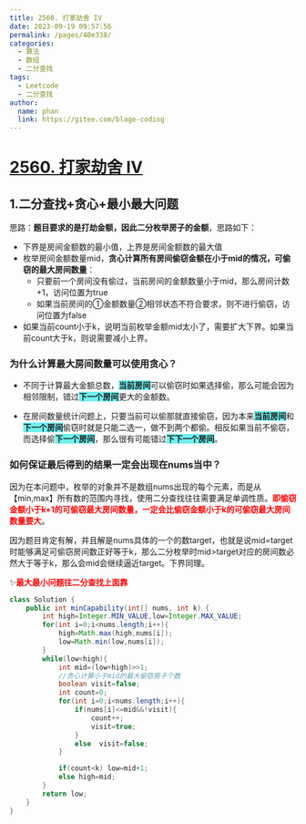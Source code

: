 ```yaml
---
title: 2560. 打家劫舍 IV
date: 2023-09-19 09:57:56
permalink: /pages/40e338/
categories:
  - 算法
  - 数组
  - 二分查找
tags:
  - Leetcode
  - 二分查找
author: 
  name: phan
  link: https://gitee.com/blage-coding
---
```

# [2560. 打家劫舍 IV](https://leetcode.cn/problems/house-robber-iv/)

## 1.二分查找+贪心+最小最大问题

思路：**题目要求的是打劫金额，因此二分枚举房子的金额**，思路如下：

- 下界是房间金额数的最小值，上界是房间金额数的最大值
- 枚举房间金额数量mid，**贪心计算所有房间偷窃金额在小于mid的情况，可偷窃的最大房间数量**：
  - 只要前一个房间没有偷过，当前房间的金额数量小于mid，那么房间计数+1，访问位置为true
  - 如果当前房间的①金额数量②相邻状态不符合要求，则不进行偷窃，访问位置为false
- 如果当前count小于k，说明当前枚举金额mid太小了，需要扩大下界。如果当前count大于k，则说需要减小上界。

### 为什么计算最大房间数量可以使用贪心？

- 不同于计算最大金额总数，<font style="background: rgb(110, 240, 240)" >**当前房间**</font>可以偷窃时如果选择偷，那么可能会因为相邻限制，错过<font style="background: rgb(110, 240, 240)" >**下一个房间**</font>更大的金额数。

- 在房间数量统计问题上，只要当前可以偷那就直接偷窃，因为本来<font style="background: rgb(110, 240, 240)" >**当前房间**</font>和<font style="background: rgb(110, 240, 240)" >**下一个房间**</font>偷窃时就是只能二选一，做不到两个都偷。相反如果当前不偷窃，而选择偷<font style="background: rgb(110, 240, 240)" >**下一个房间**</font>，那么很有可能错过<font style="background: rgb(110, 240, 240)" >**下下一个房间**</font>。

### 如何保证最后得到的结果一定会出现在nums当中？

因为在本问题中，枚举的对象并不是数组nums出现的每个元素，而是从【min,max】所有数的范围内寻找，使用二分查找往往需要满足单调性质。<font color="red">**即偷窃金额小于k+1的可偷窃最大房间数量，一定会比偷窃金额小于k的可偷窃最大房间数量要大**</font>。

因为题目肯定有解，并且解是nums具体的一个的数target，也就是说mid=target时能够满足可偷窃房间数正好等于k，那么二分枚举时mid>target对应的房间数必然大于等于k，那么会mid会继续逼近target。下界同理。

✨<font color="red">**最大最小问题往二分查找上面靠**</font>

```java
class Solution {
    public int minCapability(int[] nums, int k) {
        int high=Integer.MIN_VALUE,low=Integer.MAX_VALUE;
        for(int i=0;i<nums.length;i++){
            high=Math.max(high,nums[i]);
            low=Math.min(low,nums[i]);
        }
        while(low<high){
            int mid=(low+high)>>1;
            //贪心计算小于mid的最大偷窃房子个数
            boolean visit=false;
            int count=0;
            for(int i=0;i<nums.length;i++){
                if(nums[i]<=mid&&!visit){
                    count++;
                    visit=true;
                }
                else  visit=false;
            }

            if(count<k) low=mid+1;
            else high=mid;
        }
        return low;
    }
}
```


